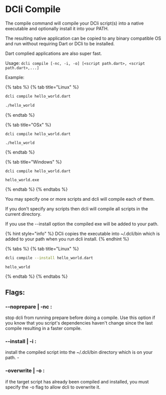 # DCli Compile

The compile command will compile your DCli script\(s\) into a native executable and optionally install it into your PATH.

The resulting native application can be copied to any binary compatible OS and run without requiring Dart or DCli to be installed.

Dart complied applications are also super fast.

Usage: `dcli compile [-nc, -i, -o] [<script path.dart>, <script path.dart>,...]`

Example:

{% tabs %}
{% tab title="Linux" %}
```bash
dcli compile hello_world.dart

./hello_world
```
{% endtab %}

{% tab title="OSx" %}
```text
dcli compile hello_world.dart

./hello_world
```
{% endtab %}

{% tab title="Windows" %}
```text
dcli compile hello_world.dart

hello_world.exe
```
{% endtab %}
{% endtabs %}

You may specify one or more scripts and dcli will compile each of them.

If you don't specify any scripts then dcli will compile all scripts in the current directory.

If you use the --install option the compiled exe will be added to your path.

{% hint style="info" %}
DCli copies the executable into ~/.dcli/bin which is added to your path when you run dcli install.
{% endhint %}

{% tabs %}
{% tab title="Linux" %}
```bash
dcli compile --install hello_world.dart

hello_world
```
{% endtab %}
{% endtabs %}

## Flags:

### --noprepare \| -nc :

stop dcli from running prepare before doing a compile. Use this option if you know that you script's dependencies haven't change since the last compile resulting in a faster compile.

### --install \| -i :

install the compiled script into the ~/.dcli/bin directory which is on your path. -

### -overwrite \| -o :

if the target script has already been compiled and installed, you must specify the -o flag to allow dcli to overwrite it.

